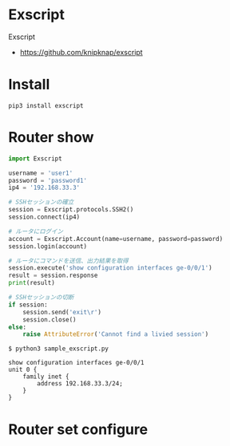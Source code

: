 # Exscript
Exscript
- https://github.com/knipknap/exscript


# Install 

```
pip3 install exscript
```

# Router show

```python
import Exscript

username = 'user1'
password = 'password1'
ip4 = '192.168.33.3'

# SSHセッションの確立
session = Exscript.protocols.SSH2()
session.connect(ip4)

# ルータにログイン
account = Exscript.Account(name=username, password=password)
session.login(account)

# ルータにコマンドを送信、出力結果を取得
session.execute('show configuration interfaces ge-0/0/1')
result = session.response
print(result)

# SSHセッションの切断
if session:
    session.send('exit\r')
    session.close()
else:
    raise AttributeError('Cannot find a livied session')
```

```
$ python3 sample_exscript.py

show configuration interfaces ge-0/0/1
unit 0 {
    family inet {
        address 192.168.33.3/24;
    }
}
```

# Router set configure
